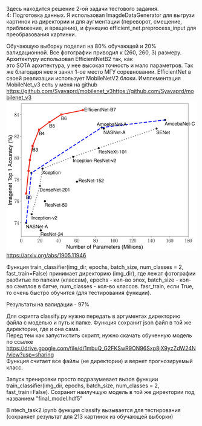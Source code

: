 Здесь находится решение 2-ой задачи тестового задания. <br/>
4: Подготовка данных. Я использовал ImagdeDataGenerator для выгрузи картинок из директории и для аугментации (переворот, смещение, приближение, и вращение), и функцию efficient_net.preprocess_input для преобразования картинки. <br/>

Обучающую выборку поделил на 80% обучающей и 20% валидационной. Все фотографии приводил к (260, 260, 3) размеру. Архитектуру использовал EfficientNetB2 так, как <br/>
это SOTA архитектура, у нее высокая точность и мало параметров. Так же благодаря нее я занял 1-ое место МГУ соревновании. EfficientNet в своей реализации использует MobileNetV2 блоки. Имплементация MobileNet_v3 есть у меня  на github https://github.com/Syavaprd/mobilenet_v3https://github.com/Syavaprd/mobilenet_v3<br/>
![alt text](https://github.com/Syavaprd/NTech_Test/blob/master/Task%202/ntech_image.png) <br/>
https://arxiv.org/abs/1905.11946  <br/>

Функция train_classifier(img_dir, epochs, batch_size, num_classes = 2, fast_train=False) принимает директорию (img_dir), где лежат фотографии разбитые по папкам (классам), epochs - кол-во эпох, batch_size - кол-во сэмплов в батче, num_classes - кол-во классов. fasr_train, если True, то очень быстро обучится (для тестирования функции). <br/>

Результаты на валидации - 97% <br/>

Для скрипта classify.py нужно передать в аргументах директорию файла с моделью и путь к папке. Функция сохранит json файл в той же директории, где и она сама. <br/>
Перед тем как запустистить скрипт, нужно скачать обученную модель по ссылке https://drive.google.com/file/d/1mbuQ_G2FKSwR9ON96Sxp8jX9yzZdW24N/view?usp=sharing <br/>
Функция считает все файлы (не директории) и вернет прогнозируемый класс. <br/>

Запуск тренировки просто подразумевает вызов функции train_classifier(img_dir, epochs, batch_size, num_classes = 2, fast_train=False). Сохранит наилучшую модель в той же директории под названием "final_model.hdf5" <br/>

В ntech_task2.ipynb функция classify вызывается для тестирования (сохраняет результат для 213 картинок из обучающей выборки)
